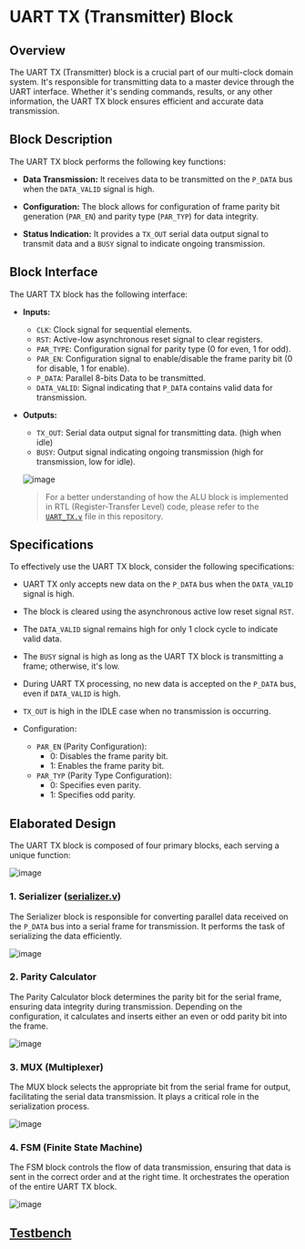 # UART TX (Transmitter) Block

## Overview
The UART TX (Transmitter) block is a crucial part of our multi-clock domain system. It's responsible for transmitting data to a master device through the UART interface. Whether it's sending commands, results, or any other information, the UART TX block ensures efficient and accurate data transmission.

## Block Description
The UART TX block performs the following key functions:

- **Data Transmission:** It receives data to be transmitted on the `P_DATA` bus when the `DATA_VALID` signal is high.

- **Configuration:** The block allows for configuration of frame parity bit generation (`PAR_EN`) and parity type (`PAR_TYP`) for data integrity.

- **Status Indication:** It provides a `TX_OUT` serial data output signal to transmit data and a `BUSY` signal to indicate ongoing transmission.

## Block Interface
The UART TX block has the following interface:

- **Inputs:**
  - `CLK`: Clock signal for sequential elements.
  - `RST`: Active-low asynchronous reset signal to clear registers.
  - `PAR_TYPE`: Configuration signal for parity type (0 for even, 1 for odd).
  - `PAR_EN`: Configuration signal to enable/disable the frame parity bit (0 for disable, 1 for enable).
  - `P_DATA`: Parallel 8-bits Data to be transmitted.
  - `DATA_VALID`: Signal indicating that `P_DATA` contains valid data for transmission.

- **Outputs:**
  - `TX_OUT`: Serial data output signal for transmitting data. (high when idle)
  - `BUSY`: Output signal indicating ongoing transmission (high for transmission, low for idle).
 
  ![image](https://github.com/AhmedAmrAbdellatif1/Multi-Clock-Domain-System/assets/140100601/1e7ec8b2-6e8f-424b-a108-216299c3555c)
 
  > For a better understanding of how the ALU block is implemented in RTL (Register-Transfer Level) code, please refer to the [`UART_TX.v`](./UART_TX.v) file in this repository.

## Specifications
To effectively use the UART TX block, consider the following specifications:

- UART TX only accepts new data on the `P_DATA` bus when the `DATA_VALID` signal is high.

- The block is cleared using the asynchronous active low reset signal `RST`.

- The `DATA_VALID` signal remains high for only 1 clock cycle to indicate valid data.

- The `BUSY` signal is high as long as the UART TX block is transmitting a frame; otherwise, it's low.

- During UART TX processing, no new data is accepted on the `P_DATA` bus, even if `DATA_VALID` is high.

- `TX_OUT` is high in the IDLE case when no transmission is occurring.

- Configuration:
  - `PAR_EN` (Parity Configuration):
    - 0: Disables the frame parity bit.
    - 1: Enables the frame parity bit.
  - `PAR_TYP` (Parity Type Configuration):
    - 0: Specifies even parity.
    - 1: Specifies odd parity.

## Elaborated Design
The UART TX block is composed of four primary blocks, each serving a unique function:

![image](https://github.com/AhmedAmrAbdellatif1/Multi-Clock-Domain-System/assets/140100601/f261060e-718b-4ba0-b429-9600d08de267)

### 1. Serializer ([serializer.v](./serializer.v))
The Serializer block is responsible for converting parallel data received on the `P_DATA` bus into a serial frame for transmission. It performs the task of serializing the data efficiently.

![image](https://github.com/AhmedAmrAbdellatif1/Multi-Clock-Domain-System/assets/140100601/534fdc9d-12ae-4b58-81b7-31c727dc5100)

### 2. Parity Calculator
The Parity Calculator block determines the parity bit for the serial frame, ensuring data integrity during transmission. Depending on the configuration, it calculates and inserts either an even or odd parity bit into the frame.

![image](https://github.com/AhmedAmrAbdellatif1/Multi-Clock-Domain-System/assets/140100601/4e539160-5e00-49f8-bb66-b420275fd3b2)

### 3. MUX (Multiplexer)
The MUX block selects the appropriate bit from the serial frame for output, facilitating the serial data transmission. It plays a critical role in the serialization process.

![image](https://github.com/AhmedAmrAbdellatif1/Multi-Clock-Domain-System/assets/140100601/193f6e9a-1b06-40d2-895d-7c51ce069470)

### 4. FSM (Finite State Machine)
The FSM block controls the flow of data transmission, ensuring that data is sent in the correct order and at the right time. It orchestrates the operation of the entire UART TX block.

![image](https://github.com/AhmedAmrAbdellatif1/Multi-Clock-Domain-System/assets/140100601/2fd8fb14-f818-4590-8b4d-56cfbaf6c690)


## [Testbench](./UART_TX_tb.v)

